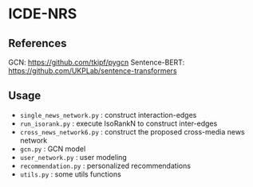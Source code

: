 # ICDE-NRS

## References
GCN: https://github.com/tkipf/pygcn
Sentence-BERT: https://github.com/UKPLab/sentence-transformers

## Usage
- `single_news_network.py` : construct interaction-edges 
- `run_isorank.py` : execute IsoRankN to construct inter-edges
- `cross_news_network6.py` : construct the proposed cross-media news network
- `gcn.py` : GCN model
- `user_network.py` : user modeling
- `recommendation.py` : personalized recommendations
- `utils.py` : some utils functions
